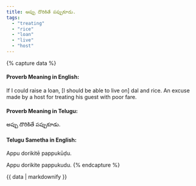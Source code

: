 ```yaml
---
title: అప్పు దొరికితే పప్పుకూడు.
tags:
  - "treating"
  - "rice"
  - "loan"
  - "live"
  - "host"
---
```


{% capture data %}
#### Proverb Meaning in English:
If I could raise a loan, [I should be able to live on] dal and rice.
An excuse made by a host for treating his guest with poor fare.

#### Proverb Meaning in Telugu:
అప్పు దొరికితే పప్పుకూడు.

#### Telugu Sametha in English:
Appu dorikitē pappukūḍu.

Appu dorikite pappukudu.
{% endcapture %}

{{ data | markdownify }}

